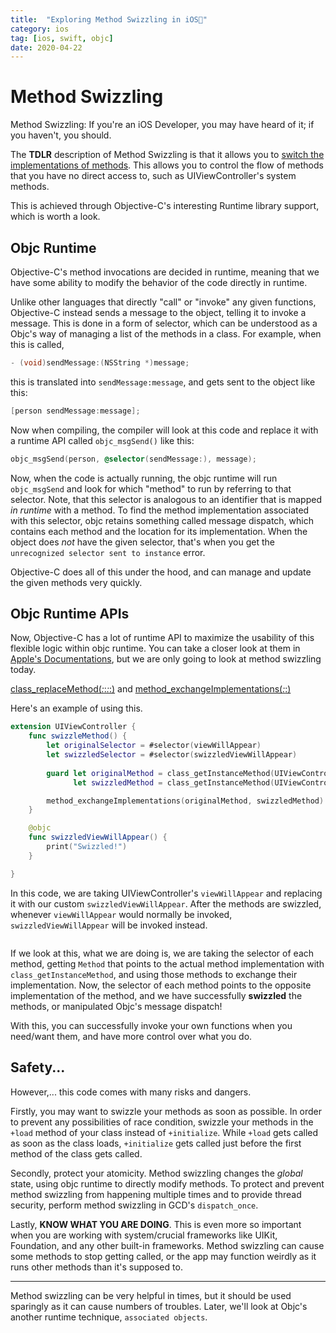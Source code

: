 ```yaml
---
title:  "Exploring Method Swizzling in iOS💨"
category: ios
tag: [ios, swift, objc]
date: 2020-04-22
---
```


# Method Swizzling
Method Swizzling: If you're an iOS Developer, you may have heard of it; if you haven't, you should. 

The **TDLR** description of Method Swizzling is that it allows you to <U>switch the implementations of methods</U>. This allows you to control the flow of methods that you have no direct access to, such as UIViewController's system methods. 

This is achieved through Objective-C's interesting Runtime library support, which is worth a look. 

## Objc Runtime 
Objective-C's method invocations are decided in runtime, meaning that we have some ability to modify the behavior of the code directly in runtime. 

Unlike other languages that directly "call" or "invoke" any given functions, Objective-C instead sends a message to the object, telling it to invoke a message. This is done in a form of selector, which can be understood as a Objc's way of managing a list of the methods in a class. For example, when this is called,
```objective-c
- (void)sendMessage:(NSString *)message;
```
this is translated into `sendMessage:message`, and gets sent to the object like this: 
```objective-c
[person sendMessage:message];
```
Now when compiling, the compiler will look at this code and replace it with a runtime API called `objc_msgSend()` like this:
```objective-c
objc_msgSend(person, @selector(sendMessage:), message);
```

Now, when the code is actually running, the objc runtime will run `objc_msgSend` and look for which "method" to run by referring to that selector. Note, that this selector is analogous to an identifier that is mapped *in runtime* with a method. 
To find the method implementation associated with this selector, objc retains something called message dispatch, which contains each method and the location for its implementation. When the object does *not* have the given selector, that's when you get the `unrecognized selector sent to instance` error. 

Objective-C does all of this under the hood, and can manage and update the given methods very quickly.

## Objc Runtime APIs
Now, Objective-C has a lot of runtime API to maximize the usability of this flexible logic within objc runtime. You can take a closer look at them in [Apple's Documentations](https://developer.apple.com/documentation/objectivec/objective-c_runtime), but we are only going to look at method swizzling today. 

[class_replaceMethod(_:_:_:_:)](https://developer.apple.com/documentation/objectivec/1418677-class_replacemethod) and [method_exchangeImplementations(_:_:)](https://developer.apple.com/documentation/objectivec/1418769-method_exchangeimplementations)

Here's an example of using this. 
```swift
extension UIViewController {
    func swizzleMethod() {
        let originalSelector = #selector(viewWillAppear)
        let swizzledSelector = #selector(swizzledViewWillAppear)
        
        guard let originalMethod = class_getInstanceMethod(UIViewController.self, originalSelector), 
              let swizzledMethod = class_getInstanceMethod(UIViewController.self, swizzledSelector) else { return }

        method_exchangeImplementations(originalMethod, swizzledMethod)
    }

    @objc
    func swizzledViewWillAppear() {
        print("Swizzled!")
    }

}
```

In this code, we are taking UIViewController's `viewWillAppear` and replacing it with our custom `swizzledViewWillAppear`. After the methods are swizzled, whenever `viewWillAppear` would normally be invoked, `swizzledViewWillAppear` will be invoked instead. 

<img src="{{ site.url }}{{ site.baseurl }}/assets/images/posts/20200422/swizzledImg.png" alt="">

If we look at this, what we are doing is, we are taking the selector of each method, getting `Method` that points to the actual method implementation with `class_getInstanceMethod`, and using those methods to exchange their implementation.
Now, the selector of each method points to the opposite implementation of the method, and we have successfully **swizzled** the methods, or manipulated Objc's message dispatch!

With this, you can successfully invoke your own functions when you need/want them, and have more control over what you do. 

## Safety...
However,... this code comes with many risks and dangers. 

Firstly, you may want to swizzle your methods as soon as possible. In order to prevent any possibilities of race condition, swizzle your methods in the `+load` method of your class instead of `+initialize`. While `+load` gets called as soon as the class loads, `+initialize` gets called just before the first method of the class gets called. 

Secondly, protect your atomicity. Method swizzling changes the *global* state, using objc runtime to directly modify methods. To protect and prevent method swizzling from happening multiple times and to provide thread security, perform method swizzling in GCD's `dispatch_once`. 

Lastly, **KNOW WHAT YOU ARE DOING**. This is even more so important when you are working with system/crucial frameworks like UIKit, Foundation, and any other built-in frameworks. Method swizzling can cause some methods to stop getting called, or the app may function weirdly as it runs other methods than it's supposed to.

--- 

Method swizzling can be very helpful in times, but it should be used sparingly as it can cause numbers of troubles. Later, we'll look at Objc's another runtime technique, `associated objects`. 
